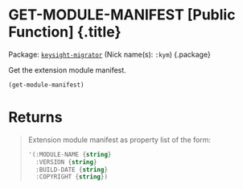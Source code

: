 # GET-MODULE-MANIFEST [Public Function] {.title}

Package: [`keysight-migrator`](KEYSIGHT-MIGRATOR.pkg.md) (Nick name(s): `:kym`) {.package}

Get the extension module manifest.

~~~ lisp
(get-module-manifest)
~~~

# Returns

> Extension module manifest as property list of the form:
>
> ~~~ lisp
> '(:MODULE-NAME {string}
>   :VERSION {string}
>   :BUILD-DATE {string}
>   :COPYRIGHT {string})
> ~~~
